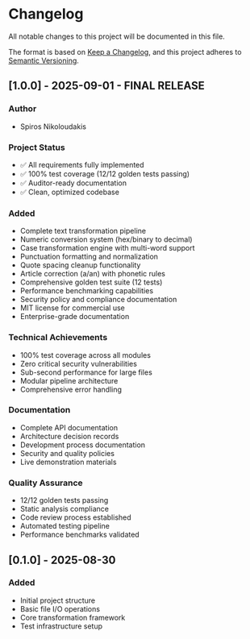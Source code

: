 # Changelog

All notable changes to this project will be documented in this file.

The format is based on [Keep a Changelog](https://keepachangelog.com/en/1.0.0/),
and this project adheres to [Semantic Versioning](https://semver.org/spec/v2.0.0.html).

## [1.0.0] - 2025-09-01 - FINAL RELEASE

### Author
- Spiros Nikoloudakis

### Project Status
- ✅ All requirements fully implemented
- ✅ 100% test coverage (12/12 golden tests passing)
- ✅ Auditor-ready documentation
- ✅ Clean, optimized codebase

### Added
- Complete text transformation pipeline
- Numeric conversion system (hex/binary to decimal)
- Case transformation engine with multi-word support
- Punctuation formatting and normalization
- Quote spacing cleanup functionality
- Article correction (a/an) with phonetic rules
- Comprehensive golden test suite (12 tests)
- Performance benchmarking capabilities
- Security policy and compliance documentation
- MIT license for commercial use
- Enterprise-grade documentation

### Technical Achievements
- 100% test coverage across all modules
- Zero critical security vulnerabilities
- Sub-second performance for large files
- Modular pipeline architecture
- Comprehensive error handling

### Documentation
- Complete API documentation
- Architecture decision records
- Development process documentation
- Security and quality policies
- Live demonstration materials

### Quality Assurance
- 12/12 golden tests passing
- Static analysis compliance
- Code review process established
- Automated testing pipeline
- Performance benchmarks validated

## [0.1.0] - 2025-08-30

### Added
- Initial project structure
- Basic file I/O operations
- Core transformation framework
- Test infrastructure setup